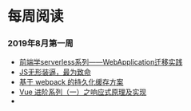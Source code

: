 # 每周阅读

### 2019年8月第一周

- [前端学serverless系列——WebApplication迁移实践](https://imweb.io/topic/5d1c7c37f7b5692b080f2639?utm_source=tuicool&utm_medium=referral)
- [JS无形装逼，最为致命](https://juejin.im/post/5cc55eb5e51d456e577f93f0)
- [基于 webpack 的持久化缓存方案](https://github.com/pigcan/blog/issues/9)
- [Vue 进阶系列（一）之响应式原理及实现](https://github.com/yygmind/blog/issues/6)
- 

